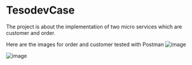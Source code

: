 # TesodevCase

The project is about the implementation of two micro services which are customer and order.

Here are the images for order and customer tested with Postman
![image](https://user-images.githubusercontent.com/68396335/158639149-24de7dea-81e0-4678-ac63-9fe02d930c5a.png)


![image](https://user-images.githubusercontent.com/68396335/158639275-c3d4858a-b33d-4210-9777-bc9f39895aa5.png)

